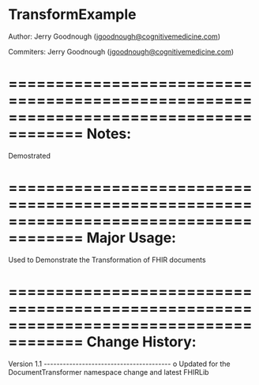 TransformExample
================
Author: Jerry Goodnough (jgoodnough@cognitivemedicine.com)
 
 Commiters: Jerry Goodnough (jgoodnough@cognitivemedicine.com)
 
======================================================================================
 Notes:  
======================================================================================
 Demostrated 

 
======================================================================================
 Major Usage:
======================================================================================

Used to Demonstrate the Transformation of FHIR documents

======================================================================================
 Change History:
======================================================================================

Version 1.1 ----------------------------------------
    o   Updated for the DocumentTransformer namespace change and latest FHIRLib
